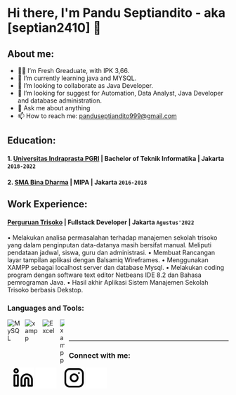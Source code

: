 # Hi there, I'm Pandu Septiandito - aka [septian2410] 👋
## About me:
- 👨‍🎓 I’m Fresh Greaduate, with IPK 3,66.
- 🌱 I’m currently learning java and MYSQL.
- 👯 I’m looking to collaborate as Java Developer. 
- 🤔 I’m looking for suggest for Automation, Data Analyst, Java Developer and database administration.
- 💬 Ask me about anything
- 📫 How to reach me: panduseptiandito999@gmail.com

## Education:

#### 1. [Universitas Indraprasta PGRI](https://unindra.ac.id) | Bachelor of Teknik Informatika | Jakarta `2018-2022`
 
#### 2. [SMA Bina Dharma](https://sma-binadharma.sch.id) | MIPA | Jakarta `2016-2018`

## Work Experience:
#### [Perguruan Trisoko](https://perguruantrisoko.sch.id/) | Fullstack Developer | Jakarta `Agustus'2022`
•	Melakukan analisa permasalahan terhadap manajemen sekolah trisoko yang dalam penginputan data-datanya masih bersifat manual. Meliputi pendataan jadwal, siswa, guru dan administrasi.
•	Membuat Rancangan layar tampilan aplikasi dengan Balsamiq Wireframes.
•	Menggunakan XAMPP sebagai localhost server dan database Mysql. 
•	Melakukan coding program dengan software text editor Netbeans IDE 8.2 dan Bahasa pemrograman Java.
•	Hasil akhir Aplikasi Sistem Manajemen Sekolah Trisoko berbasis Dekstop.

### Languages and Tools:

[<img align="left" alt="MySQL" width="30px" src="https://cdn.jsdelivr.net/gh/devicons/devicon/icons/mysql/mysql-original.svg" style="padding-right:10px;" />][webdev]
[<img align="left" alt="xampp" width="30px" src="http://assets.computesta.com/xampp.png" style="padding-right:10px;" />][webdev]
[<img align="left" alt="Excel" width="30px" src="https://is2-ssl.mzstatic.com/image/thumb/Purple126/v4/a8/fd/5a/a8fd5a84-c6f1-355f-3b9f-6e86598efaa3/XCEL.png/1200x630bb.png" style="padding-right:10px;" />][webdev]
[<img align="left" alt="xampp" width="10px" src="https://a.fsdn.com/allura/p/xampp/icon?1599843055?&w=90" style="padding-right:10px;" />][webdev]

<br />
<br />

---
### Connect with me:

&nbsp;&nbsp;
[![website](./img/linkedin-light.svg)](https://www.linkedin.com/in/pandu-septiandito-81aa8b1aa/#gh-light-mode-only)
[![website](./img/linkedin-dark.svg)](https://www.linkedin.com/in/pandu-septiandito-81aa8b1aa/#gh-dark-mode-only)
&nbsp;&nbsp;
[![website](./img/instagram-light.svg)](https://www.instagram.com/pandu_septian24/#gh-light-mode-only)
[![website](./img/instagram-dark.svg)](https://www.instagram.com/pandu_septian24/#gh-dark-mode-only)


[webdev]: https://github.com/septian2410/septian2410
